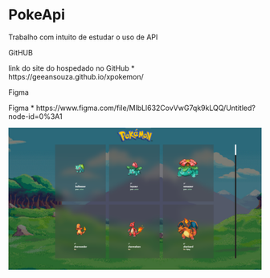 # PokeApi
<p>Trabalho com intuito de estudar o uso de API</p>
<p>GitHUB</p>
link do site do hospedado no GitHub
* https://geeansouza.github.io/xpokemon/
<p>Figma</p>
Figma
* https://www.figma.com/file/MlbLl632CovVwG7qk9kLQQ/Untitled?node-id=0%3A1</p>

![](./img/PokemonProjeto.png)
